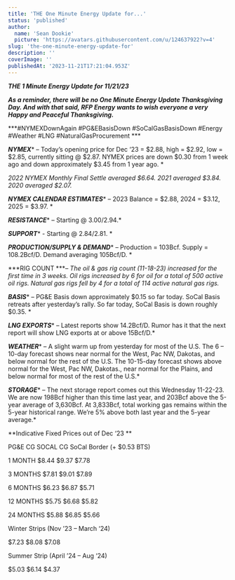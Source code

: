 ```yaml
---
title: 'THE One Minute Energy Update for...'
status: 'published'
author:
  name: 'Sean Dookie'
  picture: 'https://avatars.githubusercontent.com/u/124637922?v=4'
slug: 'the-one-minute-energy-update-for'
description: ''
coverImage: ''
publishedAt: '2023-11-21T17:21:04.953Z'
---
```


***THE 1 Minute Energy Update for 11/21/23***

***As a reminder, there will be no One Minute Energy Update Thanksgiving Day. And with that said, RFP Energy wants to wish everyone a very Happy and Peaceful Thanksgiving.***

***\#NYMEXDownAgain #PG&EBasisDown #SoCalGasBasisDown #Energy #Weather #LNG #NaturalGasProcurement ***

***NYMEX**** – Today’s opening price for Dec ‘23 = $2.88, high = $2.92, low = $2.85, currently sitting @ $2.87. NYMEX prices are down $0.30 from 1 week ago and down approximately $3.45 from 1 year ago. *

*2022 NYMEX Monthly Final Settle averaged $6.64. 2021 averaged $3.84. 2020 averaged $2.07.*

***NYMEX CALENDAR ESTIMATES**** – 2023 Balance = $2.88, 2024 = $3.12, 2025 = $3.97. *

***RESISTANCE**** – Starting @ $3.00/$2.94.*

***SUPPORT**** \- Starting @ $2.84/$2.81. *

***PRODUCTION/SUPPLY & DEMAND**** – Production = 103Bcf. Supply = 108.2Bcf/D. Demand averaging 105Bcf/D. *

***RIG COUNT ****– The oil & gas rig count (11-18-23) increased for the first time in 3 weeks. Oil rigs increased by 6 for oil for a total of 500 active oil rigs. Natural gas rigs fell by 4 for a total of 114 active natural gas rigs.*

***BASIS**** – PG&E Basis down approximately $0.15 so far today. SoCal Basis retreats after yesterday’s rally. So far today, SoCal Basis is down roughly $0.35. *

***LNG EXPORTS**** – Latest reports show 14.2Bcf/D. Rumor has it that the next report will show LNG exports at or above 15Bcf/D.*

***WEATHER**** – A slight warm up from yesterday for most of the U.S. The 6 – 10-day forecast shows near normal for the West, Pac NW, Dakotas, and below normal for the rest of the U.S. The 10-15-day forecast shows above normal for the West, Pac NW, Dakotas., near normal for the Plains, and below normal for most of the rest of the U.S.*

***STORAGE**** – The next storage report comes out this Wednesday 11-22-23. We are now 198Bcf higher than this time last year, and 203Bcf above the 5-year average of 3,630Bcf. At 3,833Bcf, total working gas remains within the 5-year historical range. We’re 5% above both last year and the 5-year average.*

**Indicative Fixed Prices out of Dec ‘23 **

PG&E CG SOCAL CG SoCal Border (+ $0.53 BTS)

1 MONTH $8.44 $9.37 $7.78

3 MONTHS $7.81 $9.01 $7.89

6 MONTHS $6.23 $6.87 $5.71

12 MONTHS $5.75 $6.68 $5.82

24 MONTHS $5.88 $6.85 $5.66

Winter Strips (Nov ’23 – March ‘24)

$7.23 $8.08 $7.08

Summer Strip (April ’24 – Aug ‘24)

$5.03 $6.14 $4.37


